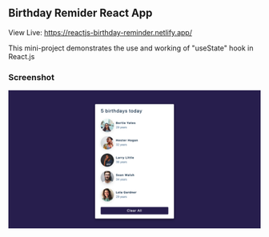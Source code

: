 ## Birthday Remider React App

View Live: https://reactjs-birthday-reminder.netlify.app/

This mini-project demonstrates the use and working of "useState" hook in React.js

### Screenshot

![](screenshot.png)
